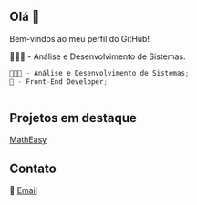 ## Olá 👋
Bem-vindos ao meu perfil do GitHub!

👨🏻‍💻 - Análise e Desenvolvimento de Sistemas.
```javascript
👨🏻‍💻 - Análise e Desenvolvimento de Sistemas;
🎨 - Front-End Developer;



```
## Projetos em destaque
[MathEasy]([https://github.com/feoliveira7/MathEasy](https://feoliveira7.github.io/MathEasy/))

## Contato
📧 [Email](mailto:oliveirafee77@gmail.com)

